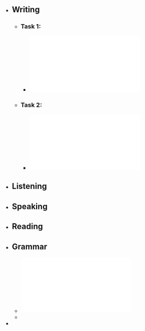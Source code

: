 - ## Writing

  - ### Task 1:
    - ![Ryan Higgins - IELTS Task 1 (Academic)_ How to write at a 9 level (2013).pdf](<../assets/Ryan_Higgins_-_IELTS_Task_1_(Academic)_How_to_write_at_a_9_level_(2013)_1673723355699_0.pdf>)
  - ### Task 2:
    - ![Ryan Higgins - IELTS Academic & General Task 2 - How to Write at a Band 9 Level (2021).pdf](<../assets/Ryan_Higgins_-_IELTS_Academic_&_General_Task_2_-_How_to_Write_at_a_Band_9_Level_(2021)_1673723374644_0.pdf>)

- ## Listening
- ## Speaking
- ## Reading
- ## Grammar
  - ![English-Grammar-Tests.pdf](../assets/English-Grammar-Tests_1673723433143_0.pdf)
  -
-
